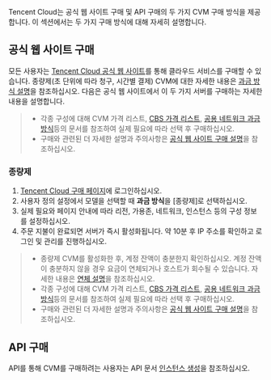 Tencent Cloud는 공식 웹 사이트 구매 및 API 구매의 두 가지 CVM 구매 방식을 제공합니다. 이 섹션에서는 두 가지 구매 방식에 대해 자세히 설명합니다.

## 공식 웹 사이트 구매

모든 사용자는 [Tencent Cloud 공식 웹 사이트](http://manage.qcloud.com/shoppingcart/shop.php?tab=cvm)를 통해 클라우드 서비스를 구매할 수 있습니다. 종량제(초 단위에 따라 청구, 시간별 결제) CVM에 대한 자세한 내용은 [과금 방식 설명](https://intl.cloud.tencent.com/document/product/213/2180)을 참조하십시오.
다음은 공식 웹 사이트에서 이 두 가지 서버를 구매하는 자세한 내용을 설명합니다.

> 
>- 각종 구성에 대해 CVM 가격 리스트, [CBS 가격 리스트](https://intl.cloud.tencent.com/document/product/213/2255), [공용 네트워크 과금 방식](https://intl.intl.cloud.tencent.com/document/product/213/10578)등의 문서를 참조하여 실제 필요에 따라 선택 후 구매하십시오.
>- 구매와 관련된 더 자세한 설명과 주의사항은 [공식 웹 사이트 구매 설명](https://intl.cloud.tencent.com/document/product/213/6998)을 참조하십시오.

### 종량제
 
1. [Tencent Cloud 구매 페이지](http://manage.qcloud.com/shoppingcart/shop.php?tab=cvm)에 로그인하십시오.
2. 사용자 정의 설정에서 모델을 선택할 때 **과금 방식**을 [종량제]로 선택하십시오.
3. 실제 필요와 페이지 안내에 따라 리전, 가용존, 네트워크, 인스턴스 등의 구성 정보를 설정하십시오.
4. 주문 지불이 완료되면 서버가 즉시 활성화됩니다. 약 10분 후 IP 주소를 확인하고 로그인 및 관리를 진행하십시오.

>
>- 종량제 CVM를 활성화한 후, 계정 잔액이 충분한지 확인하십시오. 계정 잔액이 충분하지 않을 경우 요금이 연체되거나 호스트가 회수될 수 있습니다.
> 자세한 내용은 [연체 설명](https://intl.cloud.tencent.com/document/product/213/2181)을 참조하십시오.
>- 각종 구성에 대해 CVM 가격 리스트, [CBS 가격 리스트](https://intl.cloud.tencent.com/document/product/213/2255), [공용 네트워크 과금 방식](https://intl.cloud.tencent.com/document/product/213/10578)등의 문서를 참조하여 실제 필요에 따라 선택 후 구매하십시오.
>- 구매와 관련된 더 자세한 설명과 주의사항은 [공식 웹 사이트 구매 설명](https://intl.intl.cloud.tencent.com/document/product/213/6998)을 참조하십시오.

## API 구매
API를 통해 CVM를 구매하려는 사용자는 API 문서 [인스턴스 생성](https://intl.cloud.tencent.com/document/api/213/15730)을 참조하십시오.

